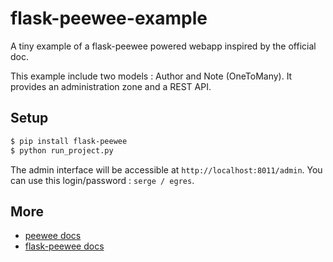 flask-peewee-example
====================

A tiny example of a flask-peewee powered webapp inspired by the official doc.

This example include two models : Author and Note (OneToMany). It provides an administration zone and a REST API.

Setup
-----
```bash
$ pip install flask-peewee
$ python run_project.py
```

The admin interface will be accessible at `http://localhost:8011/admin`. You can use this login/password : `serge / egres`.

More
----
* [peewee docs](http://peewee.readthedocs.org/)
* [flask-peewee docs](http://flask-peewee.readthedocs.org/)
